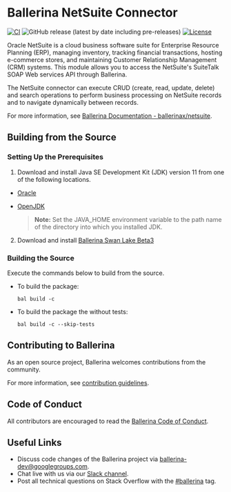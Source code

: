 Ballerina NetSuite Connector
===================
 
[![CI](https://github.com/ballerina-platform/module-ballerinax-netsuite/actions/workflows/ci.yml/badge.svg)](https://github.com/ballerina-platform/module-ballerinax-netsuite/actions/workflows/ci.yml)
![GitHub release (latest by date including pre-releases)](https://img.shields.io/github/v/release/ballerina-platform/module-ballerinax-netsuite?color=green&include_prereleases&label=latest%20release)
[![License](https://img.shields.io/badge/License-Apache%202.0-blue.svg)](https://opensource.org/licenses/Apache-2.0)


Oracle NetSuite is a cloud business software suite for Enterprise Resource Planning (ERP), managing inventory, tracking financial transactions, hosting e-commerce stores, and maintaining Customer Relationship Management (CRM) systems. This module allows you to access the NetSuite's SuiteTalk SOAP Web services API through Ballerina. 

The NetSuite connector can execute CRUD (create, read, update, delete) and search operations to perform business processing on NetSuite records and to navigate dynamically between records.
 
For more information, see [Ballerina Documentation - ballerinax/netsuite](https://central.ballerina.io/ballerinax/netsuite/latest).
 
## Building from the Source
### Setting Up the Prerequisites
1. Download and install Java SE Development Kit (JDK) version 11 from one of the following locations.
 
  * [Oracle](https://www.oracle.com/java/technologies/javase-jdk11-downloads.html)
 
  * [OpenJDK](https://adoptopenjdk.net/)
 
       > **Note:** Set the JAVA_HOME environment variable to the path name of the directory into which you installed
       JDK.
 
2. Download and install [Ballerina Swan Lake Beta3](https://ballerina.io/)
 
 
### Building the Source
 
Execute the commands below to build from the source.
 
* To build the package:
   ```   
   bal build -c
   ```
* To build the package the without tests:
   ```
   bal build -c --skip-tests
   ```
## Contributing to Ballerina
 
As an open source project, Ballerina welcomes contributions from the community.
 
For more information, see [contribution guidelines](https://github.com/ballerina-platform/ballerina-lang/blob/master/CONTRIBUTING.md).
 
## Code of Conduct
 
All contributors are encouraged to read the [Ballerina Code of Conduct](https://ballerina.io/code-of-conduct).
 
## Useful Links
 
* Discuss code changes of the Ballerina project via [ballerina-dev@googlegroups.com](mailto:ballerina-dev@googlegroups.com).
* Chat live with us via our [Slack channel](https://ballerina.io/community/slack/).
* Post all technical questions on Stack Overflow with the [#ballerina](https://stackoverflow.com/questions/tagged/ballerina) tag.
